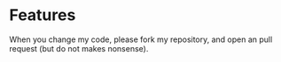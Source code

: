 # Features
When you change my code, please fork my repository, and open an pull request (but do not makes nonsense).
